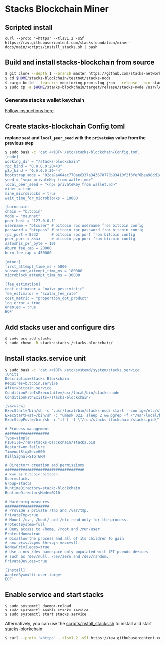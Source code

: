 # Stacks Blockchain Miner

## Scripted install

`curl --proto '=https' --tlsv1.2 -sSf https://raw.githubusercontent.com/stacksfoundation/miner-docs/main/scripts/install_stacks.sh | bash`

## Build and install stacks-blockchain from source

```bash
$ git clone --depth 1 --branch master https://github.com/stacks-network/stacks-blockchain.git $HOME/stacks-blockchain
$ cd $HOME/stacks-blockchain/testnet/stacks-node
$ cargo build --features monitoring_prom,slog_json --release --bin stacks-node
$ sudo cp -a $HOME/stacks-blockchain/target/release/stacks-node /usr/local/bin/stacks-node
```

### Generate stacks wallet keychain

[Follow instructions here](./wallet.md)

## Create stacks-blockchain Config.toml

**replace `seed` and `local_peer_seed` with the `privateKey` value from the previous step**

```bash
$ sudo bash -c 'cat <<EOF> /etc/stacks-blockchain/Config.toml
[node]
working_dir = "/stacks-blockchain"
rpc_bind = "0.0.0.0:20443"
p2p_bind = "0.0.0.0:20444"
bootstrap_node = "02da7a464ac770ae8337a343670778b93410f2f3fef6bea98dd1c3e9224459d36b@seed-0.mainnet.stacks.co:20444,02afeae522aab5f8c99a00ddf75fbcb4a641e052dd48836408d9cf437344b63516@seed-1.mainnet.stacks.co:20444,03652212ea76be0ed4cd83a25c06e57819993029a7b9999f7d63c36340b34a4e62@seed-2.mainnet.stacks.co:20444"
seed = "<npx privateKey from wallet.md>"
local_peer_seed = "<npx privateKey from wallet.md>"
miner = true
mine_microblocks = true
wait_time_for_microblocks = 10000

[burnchain]
chain = "bitcoin"
mode = "mainnet"
peer_host = "127.0.0.1"
username = "btcuser" # bitcoin rpc username from bitcoin config
password = "btcpass" # bitcoin rpc password from bitcoin config
rpc_port = 8332      # bitcoin rpc port from bitcoin config
peer_port = 8333     # bitcoin p2p port from bitcoin config
satoshis_per_byte = 100
#burn_fee_cap = 20000
burn_fee_cap = 450000

[miner]
first_attempt_time_ms = 5000
subsequent_attempt_time_ms = 180000
microblock_attempt_time_ms = 30000

[fee_estimation]
cost_estimator = "naive_pessimistic"
fee_estimator = "scalar_fee_rate"
cost_metric = "proportion_dot_product"
log_error = true
enabled = true
EOF'
```

## Add stacks user and configure dirs

```bash
$ sudo useradd stacks
$ sudo chown -R stacks:stacks /stacks-blockchain/
```

## Install stacks.service unit

```bash
$ sudo bash -c 'cat <<EOF> /etc/systemd/system/stacks.service
[Unit]
Description=Stacks Blockchain
Requires=bitcoin.service
After=bitcoin.service
ConditionFileIsExecutable=/usr/local/bin/stacks-node
ConditionPathExists=/stacks-blockchain/

[Service]
ExecStart=/bin/sh -c "/usr/local/bin/stacks-node start --config=/etc/stacks-blockchain/Config.toml >> /stacks-blockchain/miner.log 2>&1"
ExecStartPost=/bin/sh -c "umask 022; sleep 2 && pgrep -f \"/usr/local/bin/stacks-node start --config=/etc/stacks-blockchain/Config.toml\" > /run/stacks-blockchain/stacks.pid"
ExecStopPost=/bin/sh -c "if [ -f \"/run/stacks-blockchain/stacks.pid\" ]; then rm -f /run/stacks-blockchain/stacks.pid; fi"

# Process management
####################
Type=simple
PIDFile=/run/stacks-blockchain/stacks.pid
Restart=on-failure
TimeoutStopSec=600
KillSignal=SIGTERM

# Directory creation and permissions
####################################
# Run as bitcoin:bitcoin
User=stacks
Group=stacks
RuntimeDirectory=stacks-blockchain
RuntimeDirectoryMode=0710

# Hardening measures
####################
# Provide a private /tmp and /var/tmp.
PrivateTmp=true
# Mount /usr, /boot/ and /etc read-only for the process.
ProtectSystem=full
# Deny access to /home, /root and /run/user
ProtectHome=true
# Disallow the process and all of its children to gain
# new privileges through execve().
NoNewPrivileges=true
# Use a new /dev namespace only populated with API pseudo devices
# such as /dev/null, /dev/zero and /dev/random.
PrivateDevices=true

[Install]
WantedBy=multi-user.target
EOF'
```

## Enable service and start stacks

```
$ sudo systemctl daemon-reload
$ sudo systemctl enable stacks.service
$ sudo systemctl start stacks.service
```

Alternatively, you can use the [scripts/install_stacks.sh](./scripts/install_stacks.sh) to install and start stacks-blockchain:

```bash
$ curl --proto '=https' --tlsv1.2 -sSf https://raw.githubusercontent.com/stacksfoundation/miner-docs/main/scripts/install_stacks.sh | bash`
```
